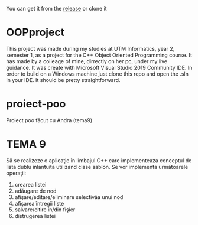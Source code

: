 You can get it from the [release](https://github.com/Dorian-Grim/OOPproject/releases/tag/v1.0.1) or clone it

# OOPproject

This project was made during my studies at UTM Informatics, year 2, semester 1, as a project for the C++ Object Oriented Programming course. It has made by a colleage of mine, dirrectly on her pc, under my live guidance. It was create with Microsoft Visual Studio 2019 Community IDE. In order to build on a Windows machine just clone this repo and open the .sln in your IDE. It should be pretty straightforward.

# proiect-poo
Proiect poo făcut cu Andra (tema9)

# TEMA 9 
Să se realizeze o aplicaţie în limbajul C++ care implementeaza conceptul de lista dublu inlantuita utilizand clase sablon. Se vor implementa următoarele operaţii: 
1. crearea listei 
2. adăugare de nod 
3. afişare/editare/eliminare selectivăa unui nod 
4. afişarea întregii liste 
5. salvare/citire în/din fişier 
6. distrugerea listei 
